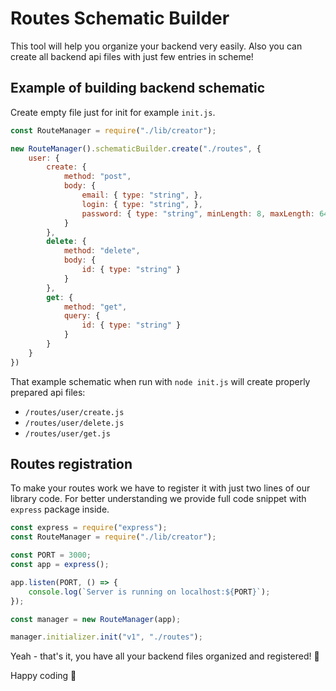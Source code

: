 # Routes Schematic Builder
This tool will help you organize your backend very easily.
Also you can create all backend api files with just few entries in scheme!

## Example of building backend schematic
Create empty file just for init for example `init.js`.
```js
const RouteManager = require("./lib/creator");

new RouteManager().schematicBuilder.create("./routes", {
    user: {
        create: {
            method: "post",
            body: {
                email: { type: "string", },
                login: { type: "string", },
                password: { type: "string", minLength: 8, maxLength: 64 }
            }
        },
        delete: {
            method: "delete",
            body: {
                id: { type: "string" }
            }
        },
        get: {
            method: "get",
            query: {
                id: { type: "string" }
            }
        }
    }
})
```

That example schematic when run with `node init.js` will create properly prepared api files:
- `/routes/user/create.js`
- `/routes/user/delete.js`
- `/routes/user/get.js`

## Routes registration
To make your routes work we have to register it with just two lines of our library code. For better understanding we provide full code snippet with `express` package inside.

```js
const express = require("express");
const RouteManager = require("./lib/creator");

const PORT = 3000;
const app = express();

app.listen(PORT, () => {
    console.log(`Server is running on localhost:${PORT}`);
});

const manager = new RouteManager(app);

manager.initializer.init("v1", "./routes");
```

Yeah - that's it, you have all your backend files organized and registered! 🚀

Happy coding 🤗